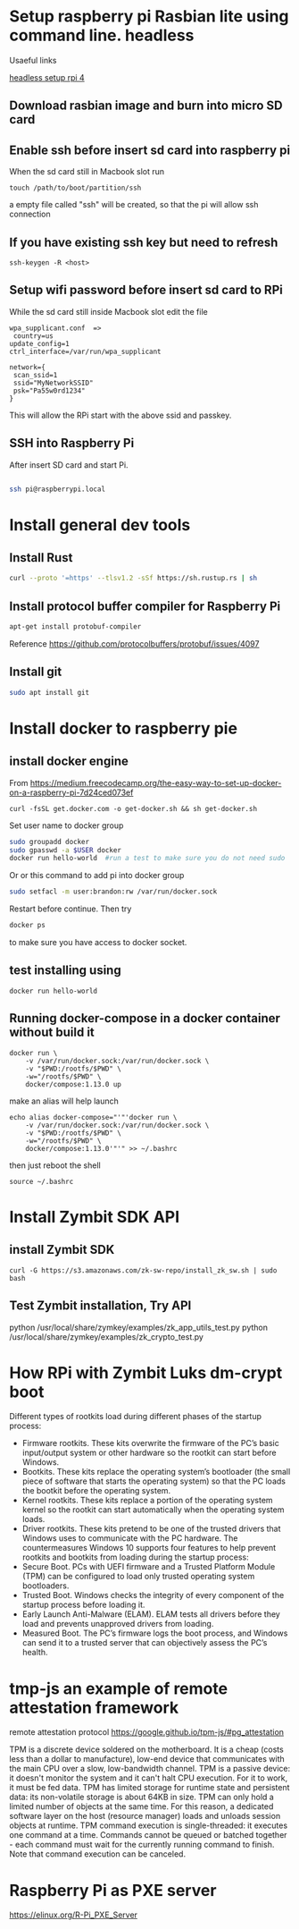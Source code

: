 # Setup raspberry pi Rasbian lite using command line. headless
Usaeful links 

[headless setup rpi 4](https://desertbot.io/blog/headless-raspberry-pi-4-ssh-wifi-setup)
## Download rasbian image and burn into micro SD card

## Enable ssh before insert sd card into raspberry pi

When the sd card still in Macbook slot run
```
touch /path/to/boot/partition/ssh
```

a empty file called "ssh" will be created, so that the pi will allow ssh connection

## If you have existing ssh key but need to refresh
```
ssh-keygen -R <host>
```

## Setup wifi password before insert sd card to RPi

While the sd card still inside Macbook slot
edit the file 
```
wpa_supplicant.conf  =>
 country=us
update_config=1
ctrl_interface=/var/run/wpa_supplicant

network={
 scan_ssid=1
 ssid="MyNetworkSSID"
 psk="Pa55w0rd1234"
}
```

This will allow the RPi start with the above ssid and passkey.

## SSH into Raspberry Pi

After insert SD card and start Pi.

```bash

ssh pi@raspberrypi.local

```

# Install general dev tools

## Install Rust
```bash
curl --proto '=https' --tlsv1.2 -sSf https://sh.rustup.rs | sh
```
## Install protocol buffer compiler for Raspberry Pi
```bash
apt-get install protobuf-compiler
```
Reference https://github.com/protocolbuffers/protobuf/issues/4097


## Install git
```bash
sudo apt install git
```


# Install docker to raspberry pie

## install docker engine

From
https://medium.freecodecamp.org/the-easy-way-to-set-up-docker-on-a-raspberry-pi-7d24ced073ef

`curl -fsSL get.docker.com -o get-docker.sh && sh get-docker.sh`

Set user name to docker group
```bash
sudo groupadd docker
sudo gpasswd -a $USER docker
docker run hello-world  #run a test to make sure you do not need sudo
```
Or or this command to add pi into docker group
```bash
sudo setfacl -m user:brandon:rw /var/run/docker.sock
```

Restart before continue.
Then try 
```bash
docker ps
```
to make sure you have access to docker socket.

## test installing using

`docker run hello-world`

## Running docker-compose in a docker container without build it

```
docker run \
    -v /var/run/docker.sock:/var/run/docker.sock \
    -v "$PWD:/rootfs/$PWD" \
    -w="/rootfs/$PWD" \
    docker/compose:1.13.0 up
```

make an alias will help launch

```
echo alias docker-compose="'"'docker run \
    -v /var/run/docker.sock:/var/run/docker.sock \
    -v "$PWD:/rootfs/$PWD" \
    -w="/rootfs/$PWD" \
    docker/compose:1.13.0'"'" >> ~/.bashrc

```

then just reboot the shell
```
source ~/.bashrc
```

# Install Zymbit SDK API 

## install Zymbit SDK
```
curl -G https://s3.amazonaws.com/zk-sw-repo/install_zk_sw.sh | sudo bash
```


## Test Zymbit installation, Try API

python /usr/local/share/zymkey/examples/zk_app_utils_test.py
python /usr/local/share/zymkey/examples/zk_crypto_test.py

# How RPi with Zymbit Luks dm-crypt boot


Different types of rootkits load during different phases of the startup process:
* Firmware rootkits. These kits overwrite the firmware of the PC’s basic input/output system or other hardware so the rootkit can start before Windows.
* Bootkits. These kits replace the operating system’s bootloader (the small piece of software that starts the operating system) so that the PC loads the bootkit before the operating system.
* Kernel rootkits. These kits replace a portion of the operating system kernel so the rootkit can start automatically when the operating system loads.
* Driver rootkits. These kits pretend to be one of the trusted drivers that Windows uses to communicate with the PC hardware.
The countermeasures
Windows 10 supports four features to help prevent rootkits and bootkits from loading during the startup process:
* Secure Boot. PCs with UEFI firmware and a Trusted Platform Module (TPM) can be configured to load only trusted operating system bootloaders.
* Trusted Boot. Windows checks the integrity of every component of the startup process before loading it.
* Early Launch Anti-Malware (ELAM). ELAM tests all drivers before they load and prevents unapproved drivers from loading.
* Measured Boot. The PC’s firmware logs the boot process, and Windows can send it to a trusted server that can objectively assess the PC’s health.

# tmp-js an example of remote attestation framework

remote attestation protocol https://google.github.io/tpm-js/#pg_attestation

TPM is a discrete device soldered on the motherboard. It is a cheap (costs less than a dollar to manufacture), low-end device that communicates with the main CPU over a slow, low-bandwidth channel.
TPM is a passive device: it doesn't monitor the system and it can't halt CPU execution. For it to work, it must be fed data.
TPM has limited storage for runtime state and persistent data: its non-volatile storage is about 64KB in size. TPM can only hold a limited number of objects at the same time. For this reason, a dedicated software layer on the host (resource manager) loads and unloads session objects at runtime.
TPM command execution is single-threaded: it executes one command at a time. Commands cannot be queued or batched together - each command must wait for the currently running command to finish. Note that command execution can be canceled.


# Raspberry Pi as PXE server

https://elinux.org/R-Pi_PXE_Server
